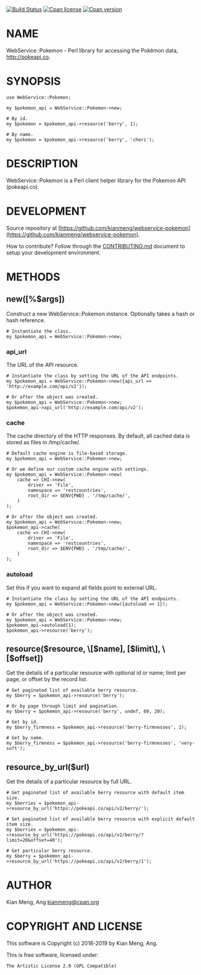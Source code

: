 [![Build Status](https://travis-ci.org/kianmeng/webservice-pokemon.svg?branch=master)](https://travis-ci.org/kianmeng/webservice-pokemon)
[![Cpan license](https://img.shields.io/cpan/l/WebService-Pokemon.svg)](https://metacpan.org/release/WebService-Pokemon)
[![Cpan version](https://img.shields.io/cpan/v/WebService-Pokemon.svg)](https://metacpan.org/release/WebService-Pokemon)

# NAME

WebService::Pokemon - Perl library for accessing the Pokémon data,
http://pokeapi.co.

# SYNOPSIS

    use WebService::Pokemon;

    my $pokemon_api = WebService::Pokemon->new;

    # By id.
    my $pokemon = $pokemon_api->resource('berry', 1);

    # By name.
    my $pokemon = $pokemon_api->resource('berry', 'cheri');

# DESCRIPTION

WebService::Pokemon is a Perl client helper library for the Pokemon API (pokeapi.co).

# DEVELOPMENT

Source repository at [https://github.com/kianmeng/webservice-pokemon](https://github.com/kianmeng/webservice-pokemon).

How to contribute? Follow through the [CONTRIBUTING.md](https://github.com/kianmeng/webservice-pokemon/blob/master/CONTRIBUTING.md) document to setup your development environment.

# METHODS

## new(\[%$args\])

Construct a new WebService::Pokemon instance. Optionally takes a hash or hash reference.

    # Instantiate the class.
    my $pokemon_api = WebService::Pokemon->new;

### api\_url

The URL of the API resource.

    # Instantiate the class by setting the URL of the API endpoints.
    my $pokemon_api = WebService::Pokemon->new({api_url => 'http://example.com/api/v2'});

    # Or after the object was created.
    my $pokemon_api = WebService::Pokemon->new;
    $pokemon_api->api_url('http://example.com/api/v2');

### cache

The cache directory of the HTTP responses. By default, all cached data is stored
as files in /tmp/cache/.

    # Default cache engine is file-based storage.
    my $pokemon_api = WebService::Pokemon->new;

    # Or we define our custom cache engine with settings.
    my $pokemon_api = WebService::Pokemon->new(
        cache => CHI->new(
            driver => 'File',
            namespace => 'restcountries',
            root_dir => $ENV{PWD} . '/tmp/cache/',
        )
    );

    # Or after the object was created.
    my $pokemon_api = WebService::Pokemon->new;
    $pokemon_api->cache(
        cache => CHI->new(
            driver => 'File',
            namespace => 'restcountries',
            root_dir => $ENV{PWD} . '/tmp/cache/',
        )
    );

### autoload

Set this if you want to expand all fields point to external URL.

    # Instantiate the class by setting the URL of the API endpoints.
    my $pokemon_api = WebService::Pokemon->new({autoload => 1});

    # Or after the object was created.
    my $pokemon_api = WebService::Pokemon->new;
    $pokemon_api->autoload(1);
    $pokemon_api->resource('berry');

## resource($resource, \[$name\], \[$limit\], \[$offset\])

Get the details of a particular resource with optional id or name; limit per
page, or offset by the record list.

    # Get paginated list of available berry resource.
    my $berry = $pokemon_api->resource('berry');

    # Or by page through limit and pagination.
    my $berry = $pokemon_api->resource('berry', undef, 60, 20);

    # Get by id.
    my $berry_firmness = $pokemon_api->resource('berry-firmnesses', 1);

    # Get by name.
    my $berry_firmness = $pokemon_api->resource('berry-firmnesses', 'very-soft');

## resource\_by\_url($url)

Get the details of a particular resource by full URL.

    # Get paginated list of available berry resource with default item size.
    my $berries = $pokemon_api->resource_by_url('https://pokeapi.co/api/v2/berry/');

    # Get paginated list of available berry resource with explicit default item size.
    my $berries = $pokemon_api->resource_by_url('https://pokeapi.co/api/v2/berry/?limit=20&offset=40');

    # Get particular berry resource.
    my $berry = $pokemon_api->resource_by_url('https://pokeapi.co/api/v2/berry/1');

# AUTHOR

Kian Meng, Ang <kianmeng@cpan.org>

# COPYRIGHT AND LICENSE

This software is Copyright (c) 2018-2019 by Kian Meng, Ang.

This is free software, licensed under:

    The Artistic License 2.0 (GPL Compatible)
